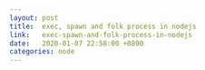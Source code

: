 ```yaml
---
layout: post
title:  exec, spawn and folk process in nodejs
link:   exec-spawn-and-folk-process-in-nodejs
date:   2020-01-07 22:58:00 +0800
categories: node
---
```

